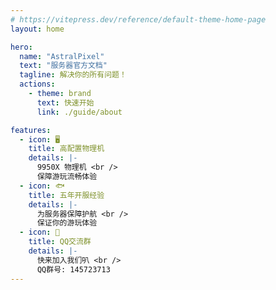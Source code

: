 ```yaml
---
# https://vitepress.dev/reference/default-theme-home-page
layout: home

hero:
  name: "AstralPixel"
  text: "服务器官方文档"
  tagline: 解决你的所有问题！
  actions:
    - theme: brand
      text: 快速开始
      link: ./guide/about

features:
  - icon: 🖥️
    title: 高配置物理机
    details: |-
      9950X 物理机 <br />
      保障游玩流畅体验
  - icon: 🐟️
    title: 五年开服经验
    details: |-
      为服务器保障护航 <br />
      保证你的游玩体验
  - icon: 🐧
    title: QQ交流群
    details: |-
      快来加入我们叭 <br />
      QQ群号: 145723713
---
```


